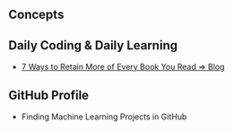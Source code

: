 ## Concepts

## Daily Coding & Daily Learning

- [7 Ways to Retain More of Every Book You Read => Blog](https://jamesclear.com/reading-comprehension-strategies)


## GitHub Profile

- Finding Machine Learning  Projects in GitHub